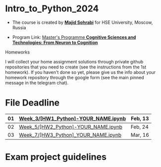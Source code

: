# Intro_to_Python_2024

- The course is created by [**Majid Sohrabi**](https://www.hse.ru/en/org/persons/401648437) for HSE University, Moscow, Russia

- Program Link: [Master's Programme **Cognitive Sciences and Technologies: From Neuron to Cognition**](https://www.hse.ru/en/ma/cogito/)

Homeworks

I will collect your home assignment solutions through private github repositories that you need to create (see the instructions from the 1st homework). If you haven't done so yet, please give us the info about your homework repository through the google form (see the main pinned message in the telegram chat).

#	File	Deadline

| 01 | [Week_3/[HW1_Python]-YOUR_NAME.ipynb](Week_3/[HW1_Python]-YOUR_NAME.ipynb) | Feb, 13 |
| -- | ------------------------| ------- |
| 02 | [Week_5/[HW2_Python]-YOUR_NAME.ipynb](Week_5/[HW2_Python]-YOUR_NAME.ipynb) |  Feb, 24 |
| 03 | [Week_7/[HW3_Python]_YOUR_NAME.ipynb](Week_7/[HW3_Python]_YOUR_NAME.ipynb) | Mar, 16 |



# Exam project guidelines
